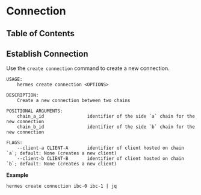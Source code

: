 # Connection

## Table of Contents
<!-- toc -->

## Establish Connection
Use the `create connection` command to create a new connection.

```shell
USAGE:
    hermes create connection <OPTIONS>

DESCRIPTION:
    Create a new connection between two chains

POSITIONAL ARGUMENTS:
    chain_a_id                identifier of the side `a` chain for the new connection
    chain_b_id                identifier of the side `b` chain for the new connection

FLAGS:
    --client-a CLIENT-A       identifier of client hosted on chain `a`; default: None (creates a new client)
    --client-b CLIENT-B       identifier of client hosted on chain `b`; default: None (creates a new client)

```

__Example__


```shell
hermes create connection ibc-0 ibc-1 | jq
```

```json

```
